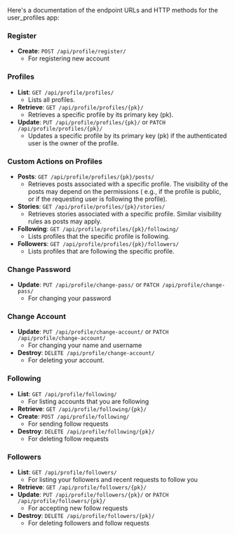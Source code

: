 Here's a documentation of the endpoint URLs and HTTP methods for the user_profiles app:

### Register

- **Create**: `POST /api/profile/register/`
    - For registering new account

### Profiles

- **List**: `GET /api/profile/profiles/`
    - Lists all profiles.
- **Retrieve**: `GET /api/profile/profiles/{pk}/`
    - Retrieves a specific profile by its primary key (pk).
- **Update**: `PUT /api/profile/profiles/{pk}/` or `PATCH /api/profile/profiles/{pk}/`
    - Updates a specific profile by its primary key (pk) if the authenticated user is the owner of the profile.

### Custom Actions on Profiles

- **Posts**: `GET /api/profile/profiles/{pk}/posts/`
    - Retrieves posts associated with a specific profile. The visibility of the posts may depend on the permissions (
      e.g., if the profile is public, or if the requesting user is following the profile).
- **Stories**: `GET /api/profile/profiles/{pk}/stories/`
    - Retrieves stories associated with a specific profile. Similar visibility rules as posts may apply.
- **Following**: `GET /api/profile/profiles/{pk}/following/`
    - Lists profiles that the specific profile is following.
- **Followers**: `GET /api/profile/profiles/{pk}/followers/`
    - Lists profiles that are following the specific profile.

### Change Password

- **Update**: `PUT /api/profile/change-pass/` or `PATCH /api/profile/change-pass/`
    - For changing your password

### Change Account

- **Update**: `PUT /api/profile/change-account/` or `PATCH /api/profile/change-account/`
    - For changing your name and username
- **Destroy**: `DELETE /api/profile/change-account/`
    - For deleting your account.

### Following

- **List**: `GET /api/profile/following/`
    - For listing accounts that you are following
- **Retrieve**: `GET /api/profile/following/{pk}/`
- **Create**: `POST /api/profile/following/`
    - For sending follow requests
- **Destroy**: `DELETE /api/profile/following/{pk}/`
    - For deleting follow requests

### Followers

- **List**: `GET /api/profile/followers/`
    - For listing your followers and recent requests to follow you
- **Retrieve**: `GET /api/profile/followers/{pk}/`
- **Update**: `PUT /api/profile/followers/{pk}/` or `PATCH /api/profile/followers/{pk}/`
    - For accepting new follow
      requests
- **Destroy**: `DELETE /api/profile/followers/{pk}/`
    - For deleting followers and follow requests


